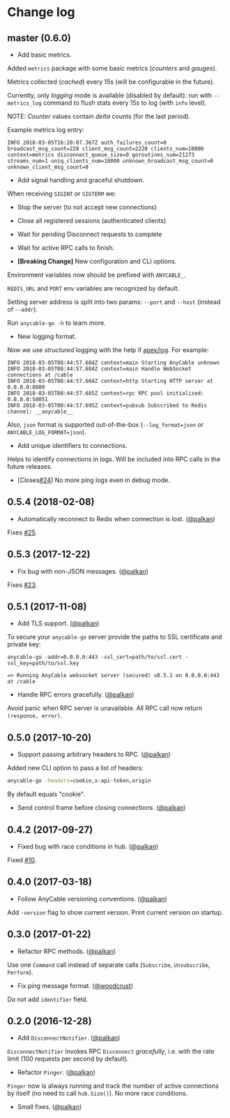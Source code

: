 # Change log

## master (0.6.0)

- Add basic metrics.

Added `metrics` package with some basic metrics (_counters_ and _gauges_).

Metrics collected (_cached_) every 15s (will be configurable in the future).

Currently, only _logging_ mode is available (disabled by default): run with `--metrics_log` command to flush stats every 15s to log (with `info` level).

NOTE: _Counter_ values contain _delta_ counts (for the last period).

Example metrics log entry:

```
INFO 2018-03-05T16:20:07.367Z auth_failures_count=0 broadcast_msg_count=228 client_msg_count=2228 clients_num=10000 context=metrics disconnect_queue_size=0 goroutines_num=21273 streams_num=1 uniq_clients_num=10000 unknown_broadcast_msg_count=0 unknown_client_msg_count=0
```

- Add signal handling and graceful shutdown.

When receiving `SIGINT` or `SIGTERM` we:
- Stop the server (to not accept new connections)
- Close all registered sessions (authenticated clients)
- Wait for pending Disconnect requests to complete
- Wait for active RPC calls to finish.

- **[Breaking Change]** New configuration and CLI options.

Environment variables now should be prefixed with `ANYCABLE_`.

`REDIS_URL` and `PORT` env variables are recognized by default.

Setting server address is split into two params: `--port` and `--host` (instead of `--addr`).

Run `anycable-go -h` to learn more.

- New logging format.

Now we use _structured_ logging with the help if [apex/log](https://github.com/apex/log). For example:

```
INFO 2018-03-05T08:44:57.684Z context=main Starting AnyCable unknown
INFO 2018-03-05T08:44:57.684Z context=main Handle WebSocket connections at /cable
INFO 2018-03-05T08:44:57.684Z context=http Starting HTTP server at 0.0.0.0:8080
INFO 2018-03-05T08:44:57.685Z context=rpc RPC pool initialized: 0.0.0.0:50051
INFO 2018-03-05T08:44:57.695Z context=pubsub Subscribed to Redis channel: __anycable__
```

Also, `json` format is supported out-of-the-box (`--log_format=json` or `ANYCABLE_LOG_FORMAT=json`).

- Add unique identifiers to connections.

Helps to identify connections in logs. Will be included into RPC calls in the future releases.

- [Closes[#24](https://github.com/anycable/anycable-go/issues/24)] No more ping logs even in debug mode.

## 0.5.4 (2018-02-08)

- Automatically reconnect to Redis when connection is lost. ([@palkan][])

Fixes [#25](https://github.com/anycable/anycable-go/issues/25).

## 0.5.3 (2017-12-22)

- Fix bug with non-JSON messages. ([@palkan][])

Fixes [#23](https://github.com/anycable/anycable-go/issues/23).

## 0.5.1 (2017-11-08)

- Add TLS support. ([@palkan][])

To secure your `anycable-go` server provide the paths to SSL certificate and private key:

```shell
anycable-go -addr=0.0.0.0:443 -ssl_cert=path/to/ssl.cert -ssl_key=path/to/ssl.key

=> Running AnyCable websocket server (secured) v0.5.1 on 0.0.0.0:443 at /cable
```

- Handle RPC errors gracefully. ([@palkan][])

Avoid panic when RPC server is unavailable. All RPC call now return `(response, error)`.

## 0.5.0 (2017-10-20)

- Support passing arbitrary headers to RPC. ([@palkan][])

Added new CLI option to pass a list of headers:

```sh
anycable-go -headers=cookie,x-api-token,origin
```

By default equals "cookie".

- Send control frame before closing connections. ([@palkan][])

## 0.4.2 (2017-09-27)

- Fixed bug with race conditions in hub. ([@palkan][])

Fixed [#10](https://github.com/anycable/anycable-go/issues/10).

## 0.4.0 (2017-03-18)

- Follow AnyCable versioning conventions. ([@palkan][])

Add `-version` flag to show current version.
Print current version on startup.

## 0.3.0 (2017-01-22)

- Refactor RPC methods. ([@palkan][])

Use one `Command` call instead of separate calls (`Subscribe`, `Unsubscribe`, `Perform`).

- Fix ping message format. ([@woodcrust][])

Do not add `identifier` field.

## 0.2.0 (2016-12-28)

- Add `DisconnectNotifier`. ([@palkan][])

`DisconnectNotifier` invokes RPC `Disconnect` _gracefully_, i.e. with the rate limit
(100 requests per second by default).

- Refactor `Pinger`. ([@palkan][])

`Pinger` now is always running and track the number of active connections by itself 
(no need to call `hub.Size()`).
No more race conditions.

- Small fixes. ([@palkan][])

[@palkan]: https://github.com/palkan
[@woodcrust]: https://github.com/woodcrust

